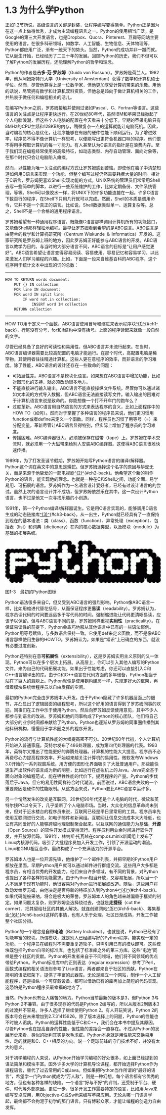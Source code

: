 # 1.3 为什么学Python

正如1.2节所说，高级语言的关键是封装，让程序编写变得简单。Python正是因为在这一点上做得优秀，才成为主流编程语言之一。Python的使用相当广泛，是Google的第三大开发语言，也是Dropbox、Quora、Pinterest、豆瓣等网站主要使用的语言。在很多科研领域，如数学、人工智能、生物信息、天体物理等，Python都应用广泛，渐有一统天下的势头。当然，Python的成功并非一蹴而就。它从诞生开始，已经经历了二三十年的发展。回顾Python的历史，我们不但可以了解Python的发展历程，还能理解Python的哲学和理念。

Python的作者是**吉多·范·罗苏姆**（Guido von Rossum）。罗苏姆是荷兰人。1982年，他从阿姆斯特丹大学（University of Amsterdam）获得了数学和计算机硕士学位。然而，尽管他算得上是一位数学家，但他更加享受计算机带来的乐趣。用他的话说，尽管拥有数学和计算机双料资质，但他总是趋向于做计算机相关的工作，并热衷于做任何和编程相关的活儿。

在编写Python之前，罗苏姆接触并使用过诸如Pascal、C、Fortran等语言。这些语言的关注点是让程序更快运行。在20世纪80年代，虽然IBM和苹果已经掀起了个人电脑浪潮，但这些个人电脑的配置在今天看来十分低下。早期的苹果电脑只有8MHz的CPU主频和128KB的内存，稍微复杂一点的运算就能让电脑死机。因此，当时编程的核心是优化，让程序能够在有限的硬件性能下顺利运行。为了增进效率，程序员不得不像计算机一样思考，以便能写出更符合机器口味的程序。他们恨不得用手榨取计算机的每一寸能力。有人甚至认为C语言的指针是在浪费内存。至于我们现在编程经常使用的高级特征，如动态类型、内存自动管理、面向对象等，在那个时代只会让电脑陷入瘫痪。

然而，以性能为唯一关注点的编程方式让罗苏姆感到苦恼。即使他在脑子中清楚知道如何用C语言来实现一个功能，但整个编写过程仍然需要耗费大量的时间。相对于C语言，罗苏姆更喜欢Shell实现功能的方式。UNIX系统的管理员们常常用Shell去写一些简单的脚本，以进行一些系统维护的工作，比如定期备份、文件系统管理，等等。Shell可以像胶水一样，将UNIX下的许多功能连接在一起。许多C语言下数百行的程序，在Shell下只用几行就可以完成。然而，Shell的本质是调用命令，它并不是一个真正的语言。比如说，Shell数据类型单一、运算复杂等。总之，Shell不是一个合格的通用程序语言。

罗苏姆希望有一种通用程序语言，既能像C语言那样调用计算机所有的功能接口，又能像Shell那样轻松地编程。最早让罗苏姆看到希望的是ABC语言。ABC语言是由荷兰的数学和计算机研究所（Centrum Wiskunde ＆ Informatica）开发的。这家研究所是罗苏姆上班的地方，因此罗苏姆正好能参与ABC语言的开发。ABC语言以教学为目的。与当时的大部分语言不同，ABC语言的目标是“让用户感觉更好”。ABC语言希望让语言变得容易阅读、容易使用、容易记忆和容易学习，以此来激发人们学习编程的兴趣。比如，下面是一段来自维基百科的ABC程序，这个程序用于统计文本中出现的词的总数：

------------------------------------------------------------------------

    HOW TO RETURN words document:
        PUT {} IN collection
        FOR line IN document:
        FOR word IN split line:
            IF word not.in collection:
                INSERT word IN collection
        RETURN collection

------------------------------------------------------------------------

HOW
TO用于定义一个函数，ABC语言使用冒号和缩进来表示程序块[^(1)^](part0005.xhtml#ch1){#ch1-back}，行尾没有分号，for和if结构中没有括号。上面的程序读起来就像一段自然的文字。

尽管已经具备了良好的可读性和易用性，但ABC语言并未流行起来。在当时，ABC语言编译器需要比较高配置的电脑才能运行。在那个时代，高配置电脑是稀罕物，其使用者往往精通计算机。这些人更在意程序的效率，而非语言的学习难度。除了性能，ABC语言的设计还存在一些致命的问题：

  - 可拓展性差。ABC语言不是模块化语言。如果想在ABC语言中增加功能，比如对图形化的支持，就必须改动很多地方。
  - 不能直接进行输入输出。ABC语言不能直接操纵文件系统。尽管你可以通过诸如文本流的方式导入数据，但ABC语言无法直接读写文件。输入输出的困难对于计算机语言来说是致命的。你能想像一个打不开车门的跑车么？
  - 过度革新。ABC语言用自然语言的方式来表达程序的含义，比如上面程序中的HOW TO（如何）。然而对于掌握了多种语言的程序员来说，他们更习惯用function或者define来定义一个函数。同样，程序员也习惯了用等号（=）来分配变量。革新尽管让ABC语言显得特别，但实际上增加了程序员的学习难度。
  - 传播困难。ABC编译器很大，必须被保存在磁带（tape）上。罗苏姆在学术交流时，就必须用一个大磁带来给别人安装ABC编译器。这使得ABC语言很难快速传播。

1989年，为了打发圣诞节假期，罗苏姆开始写Python语言的编译/解释器。Python这个词在英文中的意思是蟒蛇。但罗苏姆选择这个名字的原因与蟒蛇无关，而是来源于他挚爱的一部电视剧[^(2)^](part0005.xhtml#ch2){#ch2-back}。他希望这个新的叫作Python的语言，能实现他的理念。也就是一种在C和Shell之间，功能全面、易学易用、可拓展的语言。罗苏姆作为一名语言设计爱好者，已经有过设计语言的的尝试。虽然上次的语言设计并不成功，但罗苏姆依然乐在其中。这一次设计Python语言，也不过是他又一次寻找乐趣的小创造。

1991年，第一个Python编译/解释器诞生。它是用C语言实现的，能够调用C语言生成的动态链接库[^(3)^](part0005.xhtml#ch3){#ch3-back}。从一出生，Python就已经具有了一直保持到现在的基本语法：类（class）、函数（function）、异常处理（exception）、包括表（list）和词典（dictionary）在内的核心数据类型，以及模块（module）为基础的拓展系统。

![](../Images/image00104.jpeg)

图1-3　最初的Python图标


Python语法很多来自C，但又受到ABC语言的强烈影响。Python像ABC语言一样，比如用缩进代替花括号，从而保证程序更**易读**（readability）。罗苏姆认为，程序员读代码的时间要远远多于写代码的时间。强制缩进能让代码更清晰易读，应该予以保留。但与ABC语言不同的是，罗苏姆同样重视**实用性**（practicality）。在保证易读性的前提下，Python会乖巧地服从其他语言中已有的一些语法惯例。Python用等号赋值，与多数语言保持一致。它使用def来定义函数，而不是像ABC语言那样使用生僻的HOWTO。罗苏姆认为，如果是“常识”上已确立的东西，就没有必要过度创新。

Python还特别在意**可拓展性**（extensibility），这是罗苏姆实用主义原则的又一体现。Python可以在多个层次上拓展。从高层上，你可以引入其他人编写的Python文件，来为自己的代码拓展功能。如果出于性能考虑，你还可以直接引入C和C++语言编译出的库。由于C和C++语言在代码方面的多年储备，Python相当于站在了巨人的肩膀上。Python就像是使用钢构建房一样，先规定好大的框架，再借着模块系统给程序员以自由发挥的空间。

最初的Python完全由罗苏姆本人开发。由于Python隐藏了许多机器层面上的细节，并凸显出了逻辑层面的编程思考，所以这个好用的语言得到了罗苏姆同事的欢迎。同事们在工作中乐于使用Python，然后向罗苏姆反馈使用意见，其中不少人都参与到语言的改进。罗苏姆和他的同事构成了Python的核心团队，他们将自己大部分的业余时间都奉献给了Python。Python也逐渐从罗苏姆的同事圈传播到其他科研机构，慢慢用于学术圈之外的程序开发。

Python的流行与计算机性能的大幅提高密不可分。20世纪90年代初，个人计算机开始进入普通家庭。英特尔发布了486处理器，成为第四代处理器的代表。1993年，英特尔又推出了性能更好的奔腾处理器。计算机的性能大大提高。程序员不必再费尽心力提高程序效率，开始越来越关注计算机的易用性。微软发布Windows 3.0开始的一系列视窗系统，用方便的图形化界面吸引了大批普通用户。那些能快速生产出软件的语言成为新的明星，比如运行在虚拟机上的Java。Java完全基于面向对象的编程范式，能在牺牲性能的代价下，提高程序的产量。Python的步伐落后于Java，但它的易用性同样符合时代潮流。前面说过，ABC语言失败的一个重要原因是硬件的性能限制。从这方面来说，Python要比ABC语言幸运许多。

另一个悄然发生的改变是互联网。20世纪90年代还是个人电脑的时代，微软和英特尔挟PC以令天下，几乎垄断了个人电脑市场。当时，大众化的信息革命尚未到来，但对于近水楼台的程序员来说，互联网已经是平日里常用的工具。程序员率先使用互联网进行交流，如电子邮件和新闻组。互联网让信息交流成本大大降低，也让有共同爱好的人能够跨越地理限制聚合起来。以互联网的通信能力为基础，**开源**（Open Source）的软件开发模式变得流行。程序员利用业余时间进行软件开发，并开放源代码。1991年，林纳斯·托瓦兹在comp.os.minix新闻组上发布了Linux内核源代码，吸引了大批程序员加入开发工作，引领了开源运动的潮流。Linux和GNU相互合作，最终构成了一个充满活力的开源平台。

罗苏姆本人也是一位开源先锋，他维护了一个邮件列表，并把早期的Python用户都放在里面。早期Python用户就可以通过邮件进行群组交流。这些用户大多都是程序员，有相当优秀的开发能力。他们来自许多领域，有不同的背景，对Python也提出了各种各样的功能需求。由于Python相当开放，又容易拓展，所以当一个人不满足于现有功能时，他很容易对Python进行拓展或改造。随后，这些用户将改动发给罗苏姆，由他决定是否将新的特征加入到Python中[^(4)^](part0005.xhtml#ch4){#ch4-back}。如果代码能被采纳，将会是极大的荣誉。罗苏姆本人的角色越来越偏重于框架的制定。如果问题太复杂，则罗苏姆会选择绕过去，也就是**走捷径**（cut the corner），把其留给社区的其他人解决。就连创建网站[^(5)^](part0005.xhtml#ch5){#ch5-back}、筹集基金[^(6)^](part0005.xhtml#ch6){#ch6-back}这样的事情，也有人乐于处理。社区日渐成熟，开发工作被整个社区分担。

Python的一个理念是**自带电池**（Battery Included）。也就是说，Python已经有了功能丰富的模块。所谓模块，就是别人已经编写好的Python程序，能实现一定的功能。一个程序员在编程时不需要重复造轮子，只需引用已有的模块即可。这些模块既包括Python自带的标准库，也包括了标准库之外的第三方库。这些“电池”同样是整个社区的贡献。Python的开发者来自于不同领域，他们将不同领域的优点带给Python。Python标准库中的正则表达（regular expression）参考了Perl，函数式编程的相关语法则参考了Lisp语言，两者都来自于社区的贡献。Python在简明的语法框架下，提供了丰富的武器库。无论是建立一个网站，制作一个人工智能程序，还是操纵一个可穿戴设备，都可以借助已有的库再加上简短的代码实现。这恐怕是Python程序员最幸福的地方了。

当然，Python也有让人痛苦的地方。Python当前最新的版本是3，但Python 3与Python 2不兼容。由于很多现存的代码是Python 2编写的，所以从版本2到版本3的过渡并不容易。许多人选择了继续使用Python 2。有人开玩笑说，Python 2的版本号会在未来增加到2.7.31415926。除了版本选择上的问题，Python的性能也不时被人诟病。Python的运算性能低于C和C++，我们会在本书中提及其原因。尽管Python也在提高自身的性能，但性能的差距会一直存在。不过从Python的发展历史来看，类似的批判其实是吹毛求疵。Python本身就是用性能来交换易用性，走的就是和C、C++相反的方向。说一个足球前锋的守门技术不好，并没有太大的意义。

对于初学编程的人来说，从Python开始学习编程的好处很多，如上面已经提到的语法简单和模块丰富。国外许多大学的计算机导论课程，都开始选择Python作为课程语言，替代了过去常用的C或Java。但如果把Python当作所谓的“最好的语言”，希望学一门Python就成为“万人敌”，则是一种幻想。每个语言都有它优秀的地方，但也有各种各样的缺陷。一个语言“好与不好”的评判，还受制于平台、硬件、时代等外部原因。更进一步，很多开发工作需要特定的语言，比如用Java来编写安卓应用，用Objective-C或Swift来编写苹果应用。无论从哪一门语言学起，最终都不会拘泥于初学的那门语言。只有博彩众家，才能让编程的创造力自由发挥。
